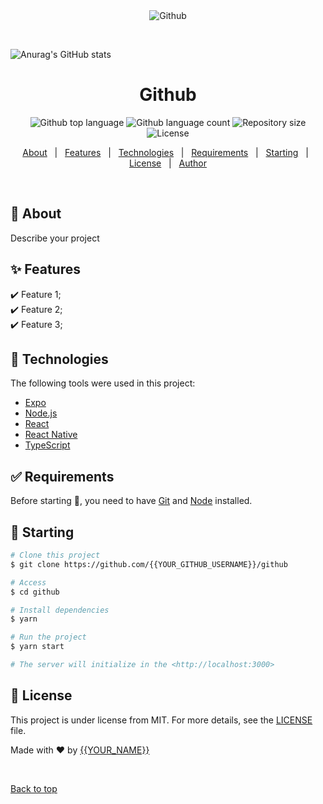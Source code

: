 <div align="center" id="top"> 
  <img src="./.github/app.gif" alt="Github" />

  &#xa0;

  <!-- <a href="https://github.netlify.app">Demo</a> -->
</div>

![Anurag's GitHub stats](https://github-readme-stats.vercel.app/api?username=PabloAlvesMelo&show_icons=true&bg_color=00000000)

<h1 align="center">Github</h1>

<p align="center">
  <img alt="Github top language" src="https://img.shields.io/github/languages/top/{{YOUR_GITHUB_USERNAME}}/github?color=56BEB8">

  <img alt="Github language count" src="https://img.shields.io/github/languages/count/{{YOUR_GITHUB_USERNAME}}/github?color=56BEB8">

  <img alt="Repository size" src="https://img.shields.io/github/repo-size/{{YOUR_GITHUB_USERNAME}}/github?color=56BEB8">

  <img alt="License" src="https://img.shields.io/github/license/{{YOUR_GITHUB_USERNAME}}/github?color=56BEB8">

  <!-- <img alt="Github issues" src="https://img.shields.io/github/issues/{{YOUR_GITHUB_USERNAME}}/github?color=56BEB8" /> -->

  <!-- <img alt="Github forks" src="https://img.shields.io/github/forks/{{YOUR_GITHUB_USERNAME}}/github?color=56BEB8" /> -->

  <!-- <img alt="Github stars" src="https://img.shields.io/github/stars/{{YOUR_GITHUB_USERNAME}}/github?color=56BEB8" /> -->
</p>

<!-- Status -->

<!-- <h4 align="center"> 
	🚧  Github 🚀 Under construction...  🚧
</h4> 

<hr> -->

<p align="center">
  <a href="#dart-about">About</a> &#xa0; | &#xa0; 
  <a href="#sparkles-features">Features</a> &#xa0; | &#xa0;
  <a href="#rocket-technologies">Technologies</a> &#xa0; | &#xa0;
  <a href="#white_check_mark-requirements">Requirements</a> &#xa0; | &#xa0;
  <a href="#checkered_flag-starting">Starting</a> &#xa0; | &#xa0;
  <a href="#memo-license">License</a> &#xa0; | &#xa0;
  <a href="https://github.com/{{YOUR_GITHUB_USERNAME}}" target="_blank">Author</a>
</p>

<br>

## :dart: About ##

Describe your project

## :sparkles: Features ##

:heavy_check_mark: Feature 1;\
:heavy_check_mark: Feature 2;\
:heavy_check_mark: Feature 3;

## :rocket: Technologies ##

The following tools were used in this project:

- [Expo](https://expo.io/)
- [Node.js](https://nodejs.org/en/)
- [React](https://pt-br.reactjs.org/)
- [React Native](https://reactnative.dev/)
- [TypeScript](https://www.typescriptlang.org/)

## :white_check_mark: Requirements ##

Before starting :checkered_flag:, you need to have [Git](https://git-scm.com) and [Node](https://nodejs.org/en/) installed.

## :checkered_flag: Starting ##

```bash
# Clone this project
$ git clone https://github.com/{{YOUR_GITHUB_USERNAME}}/github

# Access
$ cd github

# Install dependencies
$ yarn

# Run the project
$ yarn start

# The server will initialize in the <http://localhost:3000>
```

## :memo: License ##

This project is under license from MIT. For more details, see the [LICENSE](LICENSE.md) file.


Made with :heart: by <a href="https://github.com/{{YOUR_GITHUB_USERNAME}}" target="_blank">{{YOUR_NAME}}</a>

&#xa0;

<a href="#top">Back to top</a>
